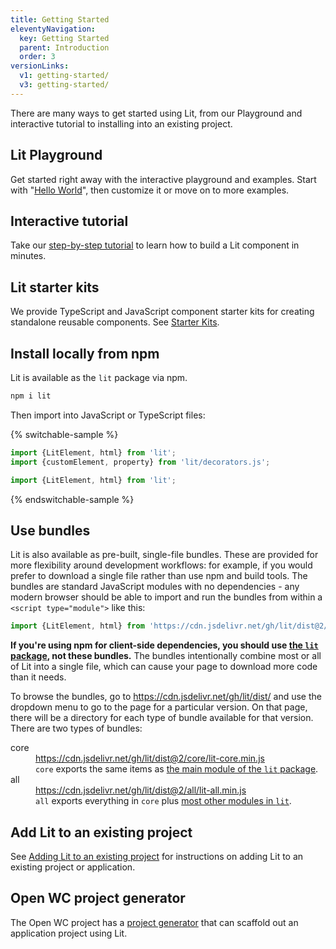 ```yaml
---
title: Getting Started
eleventyNavigation:
  key: Getting Started
  parent: Introduction
  order: 3
versionLinks:
  v1: getting-started/
  v3: getting-started/
---
```


There are many ways to get started using Lit, from our Playground and interactive tutorial to installing into an existing project.

## Lit Playground

Get started right away with the interactive playground and examples. Start with "[Hello World](/playground)", then customize it or move on to more examples.

## Interactive tutorial

Take our [step-by-step tutorial](/tutorials/intro-to-lit) to learn how to build a Lit component in minutes.

## Lit starter kits

We provide TypeScript and JavaScript component starter kits for creating standalone reusable components. See [Starter Kits](/docs/v2/tools/starter-kits/).

## Install locally from npm

Lit is available as the `lit` package via npm.

```sh
npm i lit
```

Then import into JavaScript or TypeScript files:

{% switchable-sample %}

```ts
import {LitElement, html} from 'lit';
import {customElement, property} from 'lit/decorators.js';
```

```js
import {LitElement, html} from 'lit';
```

{% endswitchable-sample %}

## Use bundles

Lit is also available as pre-built, single-file bundles. These are provided for
more flexibility around development workflows: for example, if you would prefer
to download a single file rather than use npm and build tools. The bundles are
standard JavaScript modules with no dependencies - any modern browser should be
able to import and run the bundles from within a `<script type="module">` like this:

```js
import {LitElement, html} from 'https://cdn.jsdelivr.net/gh/lit/dist@2/core/lit-core.min.js';
```

<div class="alert alert-warning">

**If you're using npm for client-side dependencies, you should use [the `lit`
package](#install-locally-from-npm), not these bundles.** The bundles
intentionally combine most or all of Lit into a single file, which can cause
your page to download more code than it needs.

</div>

To browse the bundles, go to <https://cdn.jsdelivr.net/gh/lit/dist/> and use the
dropdown menu to go to the page for a particular version. On that page, there
will be a directory for each type of bundle available for that version. There
are two types of bundles:

<dl class="params">
  <dt class="paramName">core</dt>
  <dd class="paramDetails">
    <a href="https://cdn.jsdelivr.net/gh/lit/dist@2/core/lit-core.min.js">
      https://cdn.jsdelivr.net/gh/lit/dist@2/core/lit-core.min.js
    </a>
    <br>
    <code>core</code> exports the same items as
    <a href="https://github.com/lit/lit/blob/main/packages/lit/src/index.ts">
    the main module of the <code>lit</code> package</a>.
  </dd>

  <dt class="paramName">all</dt>
  <dd class="paramDetails">
    <a href="https://cdn.jsdelivr.net/gh/lit/dist@2/all/lit-all.min.js">
      https://cdn.jsdelivr.net/gh/lit/dist@2/all/lit-all.min.js
    </a>
    <br>
    <code>all</code> exports everything in <code>core</code> plus
    <a href="https://github.com/lit/lit/blob/main/packages/lit/src/index.all.ts">
    most other modules in <code>lit</code></a>.
  </dd>
  </dd>
</dl>

## Add Lit to an existing project

See [Adding Lit to an existing project](/docs/v2/tools/adding-lit) for instructions on adding Lit to an existing project or application.

## Open WC project generator

The Open WC project has a [project generator](https://open-wc.org/docs/development/generator/) that can scaffold out an application project using Lit.
